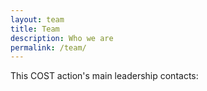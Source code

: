 ```yaml
---
layout: team
title: Team
description: Who we are
permalink: /team/
---
```


This COST action's main leadership contacts:
